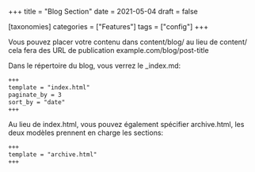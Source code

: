 +++
title = "Blog Section"
date = 2021-05-04
draft = false

[taxonomies]
categories = ["Features"]
tags = ["config"]
+++

Vous pouvez placer votre contenu dans content/blog/ au lieu de content/ cela fera des URL de publication example.com/blog/post-title
<!-- more -->
Dans le répertoire du blog, vous verrez le _index.md:

```md
+++
template = "index.html"
paginate_by = 3
sort_by = "date"
+++
```

Au lieu de index.html, vous pouvez également spécifier archive.html, les deux modèles prennent en charge les sections:

```md
+++
template = "archive.html"
+++
```
